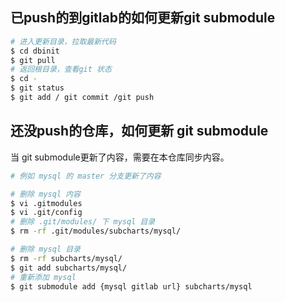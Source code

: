 ## 已push的到gitlab的如何更新git submodule
```bash
# 进入更新目录，拉取最新代码
$ cd dbinit
$ git pull
# 返回根目录，查看git 状态
$ cd -
$ git status
$ git add / git commit /git push
```

## 还没push的仓库，如何更新 git submodule
当 git submodule更新了内容，需要在本仓库同步内容。
```bash
# 例如 mysql 的 master 分支更新了内容

# 删除 mysql 内容
$ vi .gitmodules
$ vi .git/config
# 删除 .git/modules/ 下 mysql 目录
$ rm -rf .git/modules/subcharts/mysql/

# 删除 mysql 目录
$ rm -rf subcharts/mysql/
$ git add subcharts/mysql/
# 重新添加 mysql 
$ git submodule add {mysql gitlab url} subcharts/mysql
```